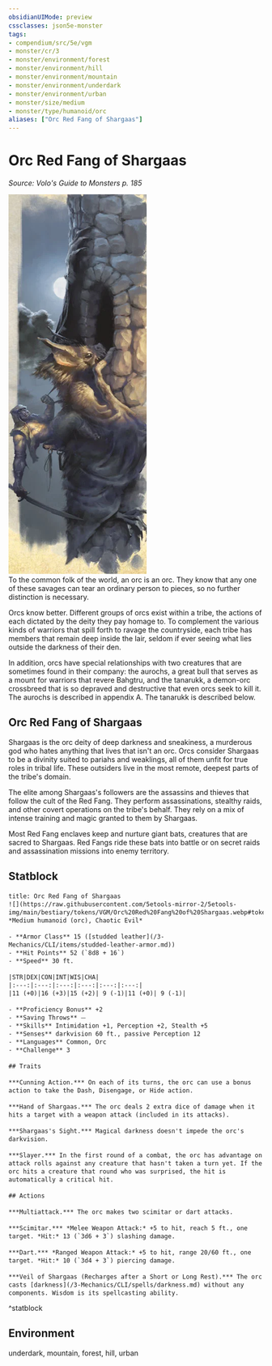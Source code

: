 ```yaml
---
obsidianUIMode: preview
cssclasses: json5e-monster
tags:
- compendium/src/5e/vgm
- monster/cr/3
- monster/environment/forest
- monster/environment/hill
- monster/environment/mountain
- monster/environment/underdark
- monster/environment/urban
- monster/size/medium
- monster/type/humanoid/orc
aliases: ["Orc Red Fang of Shargaas"]
---
```

# Orc Red Fang of Shargaas
*Source: Volo's Guide to Monsters p. 185*  

![](https://raw.githubusercontent.com/5etools-mirror-2/5etools-img/main/bestiary/VGM/Orc%20Red%20Fang%20of%20Shargaas.webp#right)  
To the common folk of the world, an orc is an orc. They know that any one of these savages can tear an ordinary person to pieces, so no further distinction is necessary.

Orcs know better. Different groups of orcs exist within a tribe, the actions of each dictated by the deity they pay homage to. To complement the various kinds of warriors that spill forth to ravage the countryside, each tribe has members that remain deep inside the lair, seldom if ever seeing what lies outside the darkness of their den.

In addition, orcs have special relationships with two creatures that are sometimes found in their company: the aurochs, a great bull that serves as a mount for warriors that revere Bahgtru, and the tanarukk, a demon-orc crossbreed that is so depraved and destructive that even orcs seek to kill it. The aurochs is described in appendix A. The tanarukk is described below.

## Orc Red Fang of Shargaas

Shargaas is the orc deity of deep darkness and sneakiness, a murderous god who hates anything that lives that isn't an orc. Orcs consider Shargaas to be a divinity suited to pariahs and weaklings, all of them unfit for true roles in tribal life. These outsiders live in the most remote, deepest parts of the tribe's domain.

The elite among Shargaas's followers are the assassins and thieves that follow the cult of the Red Fang. They perform assassinations, stealthy raids, and other covert operations on the tribe's behalf. They rely on a mix of intense training and magic granted to them by Shargaas.

Most Red Fang enclaves keep and nurture giant bats, creatures that are sacred to Shargaas. Red Fangs ride these bats into battle or on secret raids and assassination missions into enemy territory.


## Statblock

```ad-statblock
title: Orc Red Fang of Shargaas
![](https://raw.githubusercontent.com/5etools-mirror-2/5etools-img/main/bestiary/tokens/VGM/Orc%20Red%20Fang%20of%20Shargaas.webp#token)
*Medium humanoid (orc), Chaotic Evil*

- **Armor Class** 15 ([studded leather](/3-Mechanics/CLI/items/studded-leather-armor.md))
- **Hit Points** 52 (`8d8 + 16`) 
- **Speed** 30 ft.

|STR|DEX|CON|INT|WIS|CHA|
|:---:|:---:|:---:|:---:|:---:|:---:|
|11 (+0)|16 (+3)|15 (+2)| 9 (-1)|11 (+0)| 9 (-1)|

- **Proficiency Bonus** +2
- **Saving Throws** ⏤
- **Skills** Intimidation +1, Perception +2, Stealth +5
- **Senses** darkvision 60 ft., passive Perception 12
- **Languages** Common, Orc
- **Challenge** 3

## Traits

***Cunning Action.*** On each of its turns, the orc can use a bonus action to take the Dash, Disengage, or Hide action.

***Hand of Shargaas.*** The orc deals 2 extra dice of damage when it hits a target with a weapon attack (included in its attacks).

***Shargaas's Sight.*** Magical darkness doesn't impede the orc's darkvision.

***Slayer.*** In the first round of a combat, the orc has advantage on attack rolls against any creature that hasn't taken a turn yet. If the orc hits a creature that round who was surprised, the hit is automatically a critical hit.

## Actions

***Multiattack.*** The orc makes two scimitar or dart attacks.

***Scimitar.*** *Melee Weapon Attack:* +5 to hit, reach 5 ft., one target. *Hit:* 13 (`3d6 + 3`) slashing damage.

***Dart.*** *Ranged Weapon Attack:* +5 to hit, range 20/60 ft., one target. *Hit:* 10 (`3d4 + 3`) piercing damage.

***Veil of Shargaas (Recharges after a Short or Long Rest).*** The orc casts [darkness](/3-Mechanics/CLI/spells/darkness.md) without any components. Wisdom is its spellcasting ability.
```
^statblock

## Environment

underdark, mountain, forest, hill, urban